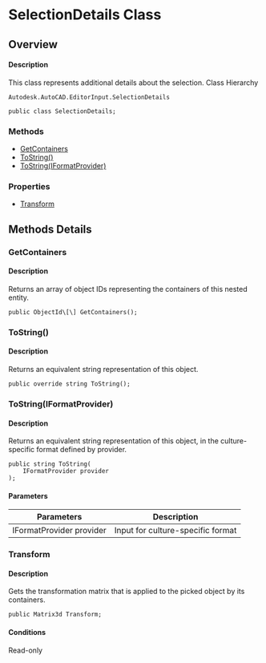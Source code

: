 # SelectionDetails Class

## Overview

#### Description
This class represents additional details about the selection.
Class Hierarchy
```text
Autodesk.AutoCAD.EditorInput.SelectionDetails
```

```text
public class SelectionDetails;
```

### Methods

- [GetContainers](#getcontainers)
- [ToString()](#tostring())
- [ToString(IFormatProvider)](#tostring(iformatprovider))

### Properties

- [Transform](#transform)


## Methods Details

### GetContainers

#### Description
Returns an array of object IDs representing the containers of this nested entity.
```text
public ObjectId\[\] GetContainers();
```

### ToString()

#### Description
Returns an equivalent string representation of this object.
```text
public override string ToString();
```

### ToString(IFormatProvider)

#### Description
Returns an equivalent string representation of this object, in the culture-specific format defined by provider.
```text
public string ToString(
    IFormatProvider provider
);
```

#### Parameters
| Parameters | Description |
| --- | --- |
| IFormatProvider provider | Input for culture-specific format |

### Transform

#### Description
Gets the transformation matrix that is applied to the picked object by its containers.
```text
public Matrix3d Transform;
```

#### Conditions
Read-only